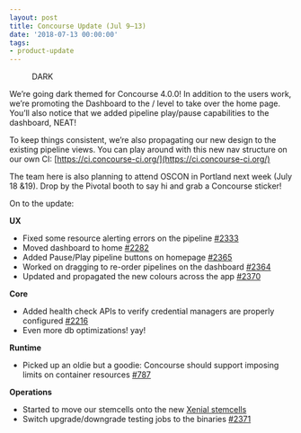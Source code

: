 ```yaml
---
layout: post
title: Concourse Update (Jul 9–13)
date: '2018-07-13 00:00:00'
tags:
- product-update
---
```


<figure class="kg-card kg-image-card kg-card-hascaption"><img src=" __GHOST_URL__ /content/images/downloaded_images/Concourse-Update--Jul-9-13-/1-AuH8VYkniNetbpZtRBjTuA.png" class="kg-image" alt loading="lazy"><figcaption>DARK</figcaption></figure>

We’re going dark themed for Concourse 4.0.0! In addition to the users work, we’re promoting the Dashboard to the / level to take over the home page. You’ll also notice that we added pipeline play/pause capabilities to the dashboard, NEAT!

To keep things consistent, we’re also propagating our new design to the existing pipeline views. You can play around with this new nav structure on our own CI: [https://ci.concourse-ci.org/](https://ci.concourse-ci.org/)

The team here is also planning to attend OSCON in Portland next week (July 18 &19). Drop by the Pivotal booth to say hi and grab a Concourse sticker!

On to the update:

**UX**

- Fixed some resource alerting errors on the pipeline [#2333](https://github.com/concourse/concourse/issues/2333)
- Moved dashboard to home [#2282](https://github.com/concourse/concourse/issues/2282)
- Added Pause/Play pipeline buttons on homepage [#2365](https://github.com/concourse/concourse/issues/2365)
- Worked on dragging to re-order pipelines on the dashboard [#2364](https://github.com/concourse/concourse/issues/2333)
- Updated and propagated the new colours across the app [#2370](https://github.com/concourse/concourse/issues/2370)

**Core**

- Added health check APIs to verify credential managers are properly configured [#2216](https://github.com/concourse/concourse/issues/2216)
- Even more db optimizations! yay!

**Runtime**

- Picked up an oldie but a goodie: Concourse should support imposing limits on container resources [#787](https://github.com/concourse/concourse/issues/787)

**Operations**

- Started to move our stemcells onto the new [Xenial stemcells](https://github.com/concourse/concourse-bosh-deployment/issues/71)
- Switch upgrade/downgrade testing jobs to the binaries [#2371](https://github.com/concourse/concourse/issues/2371)
